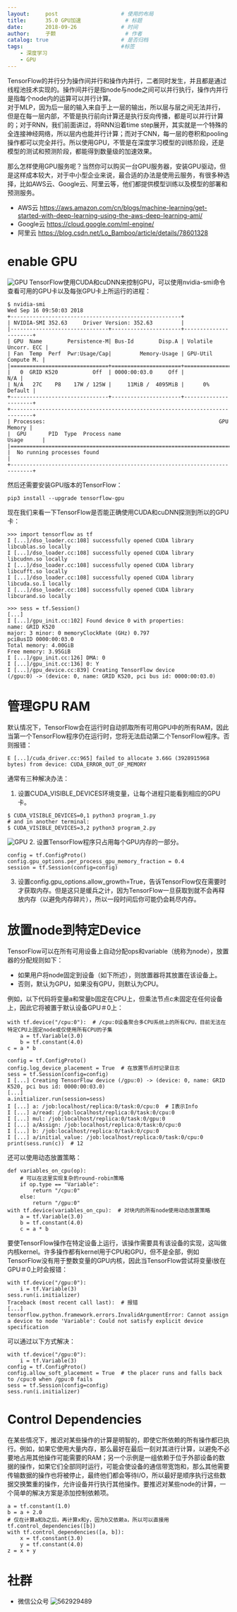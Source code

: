 ```yaml
---
layout:     post   				    # 使用的布局
title:      35.0 GPU加速				# 标题 
date:       2018-09-26 				# 时间
author:     子颢 						# 作者
catalog: true 						# 是否归档
tags:								#标签
    - 深度学习
    - GPU
---
```


TensorFlow的并行分为操作间并行和操作内并行，二者同时发生，并且都是通过线程池技术实现的。操作间并行是指node与node之间可以并行执行，操作内并行是指每个node内的运算可以并行计算。<br>
对于MLP，因为后一层的输入来自于上一层的输出，所以层与层之间无法并行，但是在每一层内部，不管是执行前向计算还是执行反向传播，都是可以并行计算的；对于RNN，我们前面讲过，将RNN沿着time step展开，其实就是一个特殊的全连接神经网络，所以层内也能并行计算；而对于CNN，每一层的卷积和pooling操作都可以完全并行。所以使用GPU，不管是在深度学习模型的训练阶段，还是模型的测试和预测阶段，都能得到数量级的加速效果。

那么怎样使用GPU服务呢？当然你可以购买一台GPU服务器，安装GPU驱动，但是这样成本较大，对于中小型企业来说，最合适的办法是使用云服务，有很多种选择，比如AWS云、Google云、阿里云等，他们都提供模型训练以及模型的部署和预测服务。
- AWS云 <a href="https://aws.amazon.com/cn/blogs/machine-learning/get-started-with-deep-learning-using-the-aws-deep-learning-ami/" target="_blank">https://aws.amazon.com/cn/blogs/machine-learning/get-started-with-deep-learning-using-the-aws-deep-learning-ami/</a>
- Google云 <a href="https://cloud.google.com/ml-engine/" target="_blank">https://cloud.google.com/ml-engine/</a>
- 阿里云 <a href="https://blog.csdn.net/Lo_Bamboo/article/details/78601328" target="_blank">https://blog.csdn.net/Lo_Bamboo/article/details/78601328</a>

# enable GPU

![GPU](/img/GPU-01.png)
TensorFlow使用CUDA和cuDNN来控制GPU，可以使用nvidia-smi命令查看可用的GPU卡以及每张GPU卡上所运行的进程：
```
$ nvidia-smi
Wed Sep 16 09:50:03 2018
+------------------------------------------------------+
| NVIDIA-SMI 352.63     Driver Version: 352.63         |
|-------------------------------+----------------------+----------------------+
| GPU  Name        Persistence-M| Bus-Id        Disp.A | Volatile Uncorr. ECC |
| Fan  Temp  Perf  Pwr:Usage/Cap|         Memory-Usage | GPU-Util  Compute M. |
|===============================+======================+======================|
|   0  GRID K520           Off  | 0000:00:03.0     Off |                  N/A |
| N/A   27C    P8    17W / 125W |     11MiB /  4095MiB |      0%      Default |
+-------------------------------+----------------------+----------------------+
+-----------------------------------------------------------------------------+
| Processes:                                                       GPU Memory |
|  GPU       PID  Type  Process name                               Usage      |
|=============================================================================|
|  No running processes found                                                 |
+-----------------------------------------------------------------------------+
```
然后还需要安装GPU版本的TensorFlow：
```
pip3 install --upgrade tensorflow-gpu
```
现在我们来看一下TensorFlow是否能正确使用CUDA和cuDNN探测到所以的GPU卡：
```
>>> import tensorflow as tf
I [...]/dso_loader.cc:108] successfully opened CUDA library libcublas.so locally 
I [...]/dso_loader.cc:108] successfully opened CUDA library libcudnn.so locally 
I [...]/dso_loader.cc:108] successfully opened CUDA library libcufft.so locally 
I [...]/dso_loader.cc:108] successfully opened CUDA library libcuda.so.1 locally 
I [...]/dso_loader.cc:108] successfully opened CUDA library libcurand.so locally 

>>> sess = tf.Session()
[...]
I [...]/gpu_init.cc:102] Found device 0 with properties:
name: GRID K520
major: 3 minor: 0 memoryClockRate (GHz) 0.797
pciBusID 0000:00:03.0
Total memory: 4.00GiB
Free memory: 3.95GiB
I [...]/gpu_init.cc:126] DMA: 0
I [...]/gpu_init.cc:136] 0: Y
I [...]/gpu_device.cc:839] Creating TensorFlow device
(/gpu:0) -> (device: 0, name: GRID K520, pci bus id: 0000:00:03.0)
```

# 管理GPU RAM

默认情况下，TensorFlow会在运行时自动抓取所有可用GPU中的所有RAM，因此当第一个TensorFlow程序仍在运行时，您将无法启动第二个TensorFlow程序。否则报错：
```
E [...]/cuda_driver.cc:965] failed to allocate 3.66G (3928915968 bytes) from device: CUDA_ERROR_OUT_OF_MEMORY
```
通常有三种解决办法：
1. 设置CUDA_VISIBLE_DEVICES环境变量，让每个进程只能看到相应的GPU卡。
```
$ CUDA_VISIBLE_DEVICES=0,1 python3 program_1.py
# and in another terminal:
$ CUDA_VISIBLE_DEVICES=3,2 python3 program_2.py
```
![GPU](/img/GPU-02.png)
2. 设置TensorFlow程序只占用每个GPU内存的一部分。
```
config = tf.ConfigProto()
config.gpu_options.per_process_gpu_memory_fraction = 0.4
session = tf.Session(config=config)
```
3. 设置config.gpu_options.allow_growth=True，告诉TensorFlow仅在需要时才获取内存。但是这只是缓兵之计，因为TensorFlow一旦获取到就不会再释放内存（以避免内存碎片），所以一段时间后你可能仍会耗尽内存。

# 放置node到特定Device

TensorFlow可以在所有可用设备上自动分配ops和variable（统称为node），放置器的分配规则如下：
- 如果用户将node固定到设备（如下所述），则放置器将其放置在该设备上。
- 否则，默认为GPU，如果没有GPU，则默认为CPU。

例如，以下代码将变量a和常量b固定在CPU上，但乘法节点c未固定在任何设备上，因此它将被置于默认设备GPU＃0上：
```
with tf.device("/cpu:0"):  # /cpu:0设备聚合多CPU系统上的所有CPU，目前无法在特定CPU上固定node或仅使用所有CPU的子集
    a = tf.Variable(3.0) 
    b = tf.constant(4.0)
c = a * b

config = tf.ConfigProto()
config.log_device_placement = True  # 在放置节点时记录日志
sess = tf.Session(config=config)
I [...] Creating TensorFlow device (/gpu:0) -> (device: 0, name: GRID K520, pci bus id: 0000:00:03.0)
[...]
a.initializer.run(session=sess)
I [...] a: /job:localhost/replica:0/task:0/cpu:0  # I表示Info
I [...] a/read: /job:localhost/replica:0/task:0/cpu:0
I [...] mul: /job:localhost/replica:0/task:0/gpu:0
I [...] a/Assign: /job:localhost/replica:0/task:0/cpu:0
I [...] b: /job:localhost/replica:0/task:0/cpu:0
I [...] a/initial_value: /job:localhost/replica:0/task:0/cpu:0
print(sess.run(c))  # 12
```
还可以使用动态放置策略：
```
def variables_on_cpu(op):
    # 可以在这里实现复杂的round-robin策略
    if op.type == "Variable":
        return "/cpu:0"
    else:
        return "/gpu:0"
with tf.device(variables_on_cpu):  # 对块内的所有node使用动态放置策略
    a = tf.Variable(3.0)
    b = tf.constant(4.0) 
    c = a * b
```
要使TensorFlow操作在特定设备上运行，该操作需要具有该设备的实现，这叫做内核kernel。许多操作都有kernel用于CPU和GPU，但不是全部，例如TensorFlow没有用于整数变量的GPU内核，因此当TensorFlow尝试将变量i放在GPU＃0上时会报错：
```
with tf.device("/gpu:0"):
    i = tf.Variable(3)
sess.run(i.initializer)
Traceback (most recent call last):  # 报错
[...]
tensorflow.python.framework.errors.InvalidArgumentError: Cannot assign a device to node 'Variable': Could not satisfy explicit device specification
```
可以通过以下方式解决：
```
with tf.device("/gpu:0"): 
    i = tf.Variable(3)
config = tf.ConfigProto()
config.allow_soft_placement = True  # the placer runs and falls back to /cpu:0 when /gpu:0 fails
sess = tf.Session(config=config)
sess.run(i.initializer)
```

# Control Dependencies

在某些情况下，推迟对某些操作的计算是明智的，即使它所依赖的所有操作都已执行。例如，如果它使用大量内存，那么最好在最后一刻对其进行计算，以避免不必要地占用其他操作可能需要的RAM；另一个示例是一组依赖于位于外部设备的数据的操作，如果它们全部同时运行，可能会使设备的通信带宽饱和，那么其他需要传输数据的操作也将被停止，最终他们都会等待I/O，所以最好是顺序执行这些数据交换繁重的操作，允许设备并行执行其他操作。要推迟对某些node的计算，一个简单的解决方案是添加控制依赖项。
```
a = tf.constant(1.0)
b = a + 2.0
# 仅在计算a和b之后，再计算x和y，因为b又依赖a，所以可以直接用tf.control_dependencies([b])
with tf.control_dependencies([a, b]): 
    x = tf.constant(3.0)
    y = tf.constant(4.0)
z = x + y
```

# 社群

- 微信公众号
	![562929489](/img/wxgzh_ewm.png)